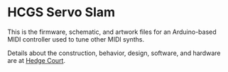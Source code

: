 # HCGS Servo Slam

This is the firmware, schematic, and artwork files for an Arduino-based MIDI controller used to tune other MIDI synths.

Details about the construction, behavior, design, software, and hardware are at [Hedge Court](https://www.hedgecourt.com/robots/grumpenspiel/servo-slam).

